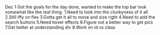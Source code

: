 Dec 1
    Got the goals for the day done, wanted to make the top bar look somewhat like the real thing.
        1.Need to look into the clunkyness of it all
        2.Still iffy on flex
        3.Gotta get it all to move and size right
        4.Need to add the search buttons
        5.Need hover effects
        6.Figure out a better way to get pics
        7.Get better at understanding div
        8.Work on id vs class